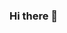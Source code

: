 ### Hi there 👋
<!--  - 🔭 I’m currently working on here
 - 🌱 I’m currently learning here
 - 💬 Ask me about any
 - 📫 How to reach me: kesegarandipagihari@gmail.com -->
<!--

  <img align="center" src="https://github-readme-stats.vercel.app/api?username=soerahmat69&show_icons=true&include_all_commits=true&theme=monokai"  />
  
  ![Profile views]([https://komarev.com/ghpvc/?username=soerahmat69&color=brightgreen])
   

### Technology

![CSS3](https://img.shields.io/badge/-CSS-254bdd?style=flat-square&logo=css3&logoColor=white)
![Javascript](https://img.shields.io/badge/-Javascript-efd81d?style=flat-square&logo=Javascript&logoColor=black)
![React](https://img.shields.io/badge/-React-61dafb?style=flat-square&logo=React&logoColor=white)
![Tailwindcss](https://img.shields.io/badge/-Tailwindcss-3490dc?style=flat-square&logo=tailwindcss&logoColor=white)





**soerahmat69/soerahmat69** is a ✨ _special_ ✨ repository because its `README.md` (this file) appears on your GitHub profile.

Here are some ideas to get you started:

 🔭 I’m currently working on here
 🌱 I’m currently learning here
- 👯 I’m looking to collaborate on ...
- 🤔 I’m looking for help with ...
 💬 Ask me about any
 📫 How to reach me: kesegarandipagihari@gmail.com
- 😄 Pronouns: ...
- ⚡ Fun fact: ...
-->
